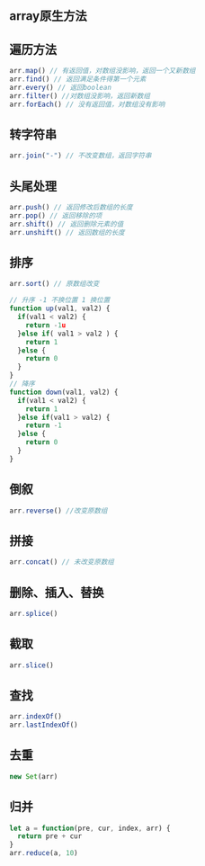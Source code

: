 <h2>array原生方法</h2>

## 遍历方法

```js
arr.map() // 有返回值，对数组没影响，返回一个又新数组
arr.find() // 返回满足条件得第一个元素
arr.every() // 返回boolean
arr.filter() //对数组没影响，返回新数组
arr.forEach() // 没有返回值，对数组没有影响
```

## 转字符串

```js
arr.join("-") // 不改变数组，返回字符串
```

## 头尾处理

```js
arr.push() // 返回修改后数组的长度
arr.pop() // 返回移除的项
arr.shift() // 返回删除元素的值
arr.unshift() // 返回数组的长度
```

## 排序

```js
arr.sort() // 原数组改变

// 升序 -1 不换位置 1 换位置
function up(val1, val2) {
  if(val1 < val2) {
    return -1u
  }else if( val1 > val2 ) {
    return 1
  }else {
    return 0
  }
}
// 降序
function down(val1, val2) {
  if(val1 < val2) {
    return 1
  }else if(val1 > val2) {
    return -1
  }else {
    return 0
  }
}
```

## 倒叙

```js
arr.reverse() //改变原数组
```

## 拼接

```js
arr.concat() // 未改变原数组
```

## 删除、插入、替换

```js
arr.splice()
```

## 截取

```js
arr.slice()
```

## 查找

```js
arr.indexOf()
arr.lastIndexOf()
```

## 去重

```js
new Set(arr)
```

## 归并

```js
let a = function(pre, cur, index, arr) {
  return pre + cur
}
arr.reduce(a, 10)
```